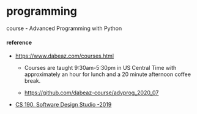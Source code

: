 # programming
course - Advanced Programming with Python



#### reference
* https://www.dabeaz.com/courses.html

  - Courses are taught 9:30am-5:30pm in US Central Time with approximately an hour for lunch and a 20 minute afternoon coffee break.

  - https://github.com/dabeaz-course/advprog_2020_07
  
* [CS 190. Software Design Studio -2019](https://web.stanford.edu/~ouster/cgi-bin/cs190-winter19/lectures.php)
